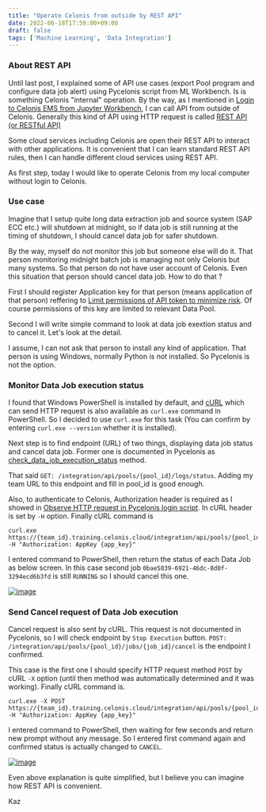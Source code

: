 ```yaml
---
title: "Operate Celonis from outside by REST API"
date: 2022-06-18T17:59:00+09:00
draft: false
tags: ['Machine Learning', 'Data Integration']
---
```


### About REST API

Until last post, I explained some of API use cases (export Pool program and configure data job alert) using Pycelonis script from ML Workbench. Is is something Celonis "internal" operation. By the way, as I mentioned in [Login to Celonis EMS from Jupyter Workbench](../2022-05-14-login-to-celonis-ems-from-jupyter-workbench), I can call API from outside of Celonis. Generally this kind of API using HTTP request is called [REST API (or RESTful API)](https://www.techtarget.com/searchapparchitecture/definition/RESTful-API#:~:text=A%20RESTful%20API%20is%20an,deleting%20of%20operations%20concerning%20resources.)

Some cloud services including Celonis are open their REST API to interact with other applications. It is convenient that I can learn standard REST API rules, then I can handle different cloud services using REST API.

As first step, today I would like to operate Celonis from my local computer without login to Celonis.

### Use case

Imagine that I setup quite long data extraction job and source system (SAP ECC etc.) will shutdown at midnight, so if data job is still running at the timing of shutdown, I should cancel data job for safer shutdown. 

By the way, myself do not monitor this job but someone else will do it. That person monitoring midnight batch job is managing not only Celonis but many systems. So that person do not have user account of Celonis. Even this situation that person should cancel data job. How to do that ?

First I should register Application key for that person (means application of that person) reffering to [Limit permissions of API token to minimize risk](../2022-05-21-limit-permissions-of-api-token-to-minimize-risk). Of course permissions of this key are limited to relevant Data Pool.

Second I will write simple command to look at data job exextion status and to cancel it. Let's look at the detail.

I assume, I can not ask that person to install any kind of application. That person is using Windows, normally Python is not installed. So Pycelonis is not the option.

### Monitor Data Job execution status

I found that Windows PowerShell is installed by default, and [cURL](https://curl.se/) which can send HTTP request is also available as `curl.exe` command in PowerShell. So I decided to use `curl.exe` for this task (You can confirm by entering `curl.exe --version` whether it is installed).

Next step is to find endpoint (URL) of two things, displaying data job status and cancel data job. Former one is documented in Pycelonis as [check_data_job_execution_status](https://celonis.github.io/pycelonis/1.7.0/reference/celonis_api/event_collection/data_pool/#celonis_api.event_collection.data_pool.Pool.check_data_job_execution_status) method.

That said `GET: /integration/api/pools/{pool_id}/logs/status`. Adding my team URL to this endpoint and fill in pool_id is good enough.

Also, to authenticate to Celonis, Authorization header is required as I showed in [Observe HTTP request in Pycelonis login script](../2022-05-28-observe-http-request-in-pycelonis-login-script). In cURL header is set by `-H` option. Finally cURL command is

```
curl.exe https://{team_id}.training.celonis.cloud/integration/api/pools/{pool_id}/logs/status -H "Authorization: AppKey {app_key}"
```

I entered command to PowerShell, then return the status of each Data Job as below screen. In this case second job `0bae5839-6921-46dc-8d0f-3294ecd6b3fd` is still `RUNNING` so I should cancel this one.

[![image](https://user-images.githubusercontent.com/67397583/174424482-93d60f3d-9780-42d9-8a8d-0ff1ddea8253.png)](https://user-images.githubusercontent.com/67397583/174424482-93d60f3d-9780-42d9-8a8d-0ff1ddea8253.png)

### Send Cancel request of Data Job execution

Cancel request is also sent by cURL. This request is not documented in Pycelonis, so I will check endpoint by `Stop Execution` button. `POST: /integration/api/pools/{pool_id}/jobs/{job_id}/cancel` is the endpoint I confirmed.

This case is the first one I should specify HTTP request method `POST` by cURL `-X` option (until then method was automatically determined and it was working). Finally cURL command is.

```
curl.exe -X POST https://{team_id}.training.celonis.cloud/integration/api/pools/{pool_id}/jobs/{job_id}/cancel -H "Authorization: AppKey {app_key}"
```

I entered command to PowerShell, then waiting for few seconds and return new prompt without any message. So I entered first command again and confirmed status is actually changed to `CANCEL`.

[![image](https://user-images.githubusercontent.com/67397583/174430359-e3119eef-3e2e-4f98-93c2-b10f9e4bbed5.png)](https://user-images.githubusercontent.com/67397583/174430359-e3119eef-3e2e-4f98-93c2-b10f9e4bbed5.png)

Even above explanation is quite simplified, but I believe you can imagine how REST API is convenient.

Kaz
